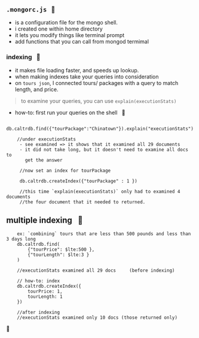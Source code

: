 ### <kbd>.mongorc.js</kbd>   &nbsp;  :card_index:  

- is a configuration file for the mongo shell.
- i created one within <user> home directory
- it lets you modify things like terminal prompt
- add functions that you can call from mongod termimal


### indexing  &nbsp; :construction:

- it makes file loading faster, and speeds up lookup.
- when making indexes take your queries into consideration
- on `tours json`, I connected tours/ packages with a query to match
  length, and price.

> to examine your queries, you can use `explain(executionStats)`  

- how-to: first run your queries on the shell  &nbsp; :pill:

```
	db.caltrdb.find({"tourPackage":"Chinatown"}).explain("executionStats")

	//under executionStats
	 - see examined => it shows that it examined all 29 documents
	 - it did not take long, but it doesn't need to examine all docs to     
	   get the answer

	 //now set an index for tourPackage

	 db.caltrdb.createIndex({"tourPackage" : 1 })

	 //this time `explain(executionStats)` only had to examined 4 documents
	 //the four document that it needed to returned.

```

## multiple indexing  &nbsp;  :ticket:

```
	ex: `combining` tours that are less than 500 pounds and less than 3 days long
	db.caltrdb.find(
		{"tourPrice": $lte:500 },
		{"tourLength": $lte:3 }
	)

	//executionStats examined all 29 docs     (before indexing)

	// how-to: index          
	db.caltrdb.createIndex({
		tourPrice: 1,
		tourLength: 1
	})

	//after indexing
	//executionStats examined only 10 docs (those returned only)

```


:100:
